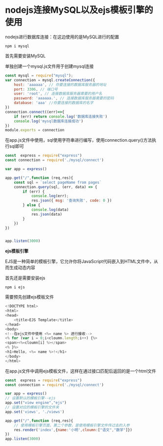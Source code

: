 # nodejs连接MySQL以及ejs模板引擎的使用

nodejs进行数据库连接：在这边使用的是MySQL进行的配置

`npm i mysql`

首先需要安装MySQL

单独创建一个mysql.js文件用于创建mysql连接

```js
const mysql = require("mysql");
var connection = mysql.createConnection({
    host: 'aaaaaa', // 你要连接的数据库服务器的地址
    port: 3306, // 端口号
    user: 'root', // 连接数据库服务器需要的用户名
    password: 'aaaaaa.', // 连接数据库服务器需要的密码
    database: 'aaa' //你要连接的数据库的名字
})
connection.connect((err)=>{
    if (err) return console.log('数据库连接失败')
    console.log('mysql数据库连接成功')
})
module.exports = connection
```

在app.js文件中使用，sql使用字符串进行编写，使用connection.query()方法执行sql即可

```js
const  express = require("express")
const connection = require('./mysql/connect')

var app = express()

app.get("/",function (req,res){
    const sql = `select pageName from pages`
    connection.query(sql, (err, data) => {
        if (err) {
            console.log(err);
            res.json({ msg: '查询失败', code: 0 })
        } else {
            console.log(data)
            res.json(data)
        }
    })
})


app.listen(3000)

```

**ejs模板引擎**

EJS是一种简单的模板引擎，它允许你将JavaScript代码嵌入到HTML文件中，从而生成动态内容

首先还是需要安装ejs

`npm i ejs`

需要预先创建ejs模板文件

```js
<!DOCTYPE html>
<html>
<head>
    <title>EJS Template</title>
</head>
<body>
<!--在ejs文件中使用 <%= name %> 进行接收-->
<% for (var i = 0;i<cloumn.length;i++) {%>
<span><%=cloumn[i] %></span>
<% }%>
<h1>Hello, <%= name %>!</h1>
</body>
</html>
```

在app.js文件中调用ejs模板文件，这样在通过接口匹配后返回的是一个html文件

```js
const  express = require("express")
const connection = require('./mysql/connect')

var app = express()
// 设置默认的模板引擎--ejs
app.set("view engine","ejs")
// 设置对应的模板引擎的文件夹
app.set('views', './views')

app.get("/",function (req,res){
    // 使用模板引擎页面，第二个参数，是使用模板引擎文件传过去的入参
    res.render('index',{name:'小明',cloumn:["语文","数学"]})
})
app.listen(3000)

```

